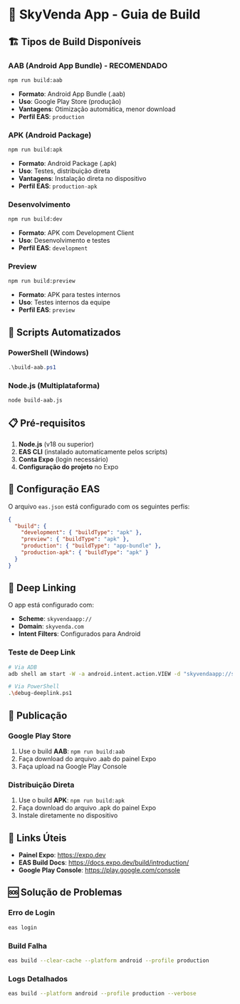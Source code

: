 # 📱 SkyVenda App - Guia de Build

## 🏗️ Tipos de Build Disponíveis

### AAB (Android App Bundle) - **RECOMENDADO** 
```bash
npm run build:aab
```
- **Formato**: Android App Bundle (.aab)
- **Uso**: Google Play Store (produção)
- **Vantagens**: Otimização automática, menor download
- **Perfil EAS**: `production`

### APK (Android Package)
```bash
npm run build:apk
```
- **Formato**: Android Package (.apk)
- **Uso**: Testes, distribuição direta
- **Vantagens**: Instalação direta no dispositivo
- **Perfil EAS**: `production-apk`

### Desenvolvimento
```bash
npm run build:dev
```
- **Formato**: APK com Development Client
- **Uso**: Desenvolvimento e testes
- **Perfil EAS**: `development`

### Preview
```bash
npm run build:preview
```
- **Formato**: APK para testes internos
- **Uso**: Testes internos da equipe
- **Perfil EAS**: `preview`

## 🚀 Scripts Automatizados

### PowerShell (Windows)
```powershell
.\build-aab.ps1
```

### Node.js (Multiplataforma)
```bash
node build-aab.js
```

## 📋 Pré-requisitos

1. **Node.js** (v18 ou superior)
2. **EAS CLI** (instalado automaticamente pelos scripts)
3. **Conta Expo** (login necessário)
4. **Configuração do projeto** no Expo

## 🔧 Configuração EAS

O arquivo `eas.json` está configurado com os seguintes perfis:

```json
{
  "build": {
    "development": { "buildType": "apk" },
    "preview": { "buildType": "apk" },
    "production": { "buildType": "app-bundle" },
    "production-apk": { "buildType": "apk" }
  }
}
```

## 📱 Deep Linking

O app está configurado com:
- **Scheme**: `skyvendaapp://`
- **Domain**: `skyvenda.com`
- **Intent Filters**: Configurados para Android

### Teste de Deep Link
```bash
# Via ADB
adb shell am start -W -a android.intent.action.VIEW -d "skyvendaapp://success?token=test&id=123" com.bluespark.skyvendamz

# Via PowerShell
.\debug-deeplink.ps1
```

## 🏪 Publicação

### Google Play Store
1. Use o build **AAB**: `npm run build:aab`
2. Faça download do arquivo .aab do painel Expo
3. Faça upload na Google Play Console

### Distribuição Direta
1. Use o build **APK**: `npm run build:apk`
2. Faça download do arquivo .apk do painel Expo
3. Instale diretamente no dispositivo

## 🔗 Links Úteis

- **Painel Expo**: https://expo.dev
- **EAS Build Docs**: https://docs.expo.dev/build/introduction/
- **Google Play Console**: https://play.google.com/console

## 🆘 Solução de Problemas

### Erro de Login
```bash
eas login
```

### Build Falha
```bash
eas build --clear-cache --platform android --profile production
```

### Logs Detalhados
```bash
eas build --platform android --profile production --verbose
```

